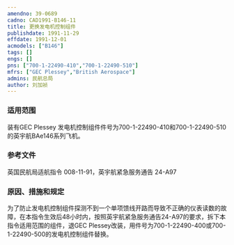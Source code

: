```yaml
---
amendno: 39-0689  
cadno: CAD1991-B146-11  
title: 更换发电机控制组件  
publishdate: 1991-11-29  
effdate: 1991-12-01  
acmodels: ["B146"]  
tags: []  
engs: []  
pns: ["700-1-22490-410","700-1-22490-510"]  
mfrs: ["GEC Plessey","British Aerospace"]  
admins: 民航总局  
author: 刘加祯  
---
```

  
### 适用范围  
装有GEC Plessey 发电机控制组件件号为700-1-22490-410和700-1-22490-510的英宇航BAe146系列飞机。  
  
<!--more-->  
### 参考文件  
  英国民航局适航指令 008-11-91，英宇航紧急服务通告 24-A97  
  
### 原因、措施和规定  

  为了防止发电机控制组件探测不到一个单项馈线开路而导致不正确的仪表读数的故障，在本指令生效后48小时内，按照英宇航紧急服务通告24-A97的要求，拆下本指令适用范围的组件，退GEC Plessey改装，用件号为700-1-22490-400或700-1-22490-500的发电机控制组件替换。  
